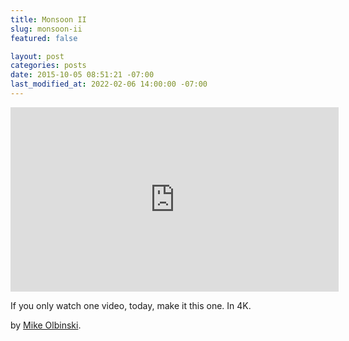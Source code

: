 ```yaml
---
title: Monsoon II
slug: monsoon-ii
featured: false

layout: post
categories: posts
date: 2015-10-05 08:51:21 -07:00
last_modified_at: 2022-02-06 14:00:00 -07:00
---
```


<iframe loading="lazy" allowfullscreen="" frameborder="0" height="295" src="https://www.youtube.com/embed/Xc7d7F5T6rI?feature=oembed" width="525"></iframe>

If you only watch one video, today, make it this one. In 4K.

by [Mike Olbinski](http://mikeolbinski.com).

